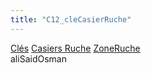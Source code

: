 ```yaml
---
title: "C12_cleCasierRuche"
---
```


[Clés](notes/equipements/cles/C_Clés.md) [Casiers Ruche](notes/equipements/consommables/C_CasierRuche.md) [ZoneRuche](notes/zones/ZoneRuche.md)\
aliSaidOsman
